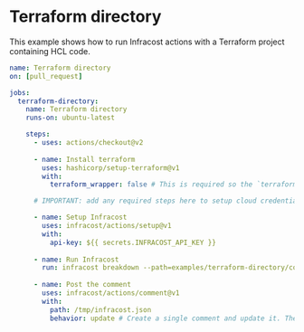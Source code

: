 # Terraform directory

This example shows how to run Infracost actions with a Terraform project containing HCL code.

[//]: <> (BEGIN EXAMPLE)
```yml
name: Terraform directory
on: [pull_request]

jobs:
  terraform-directory:
    name: Terraform directory
    runs-on: ubuntu-latest

    steps:
      - uses: actions/checkout@v2
      
      - name: Install terraform
        uses: hashicorp/setup-terraform@v1
        with:
          terraform_wrapper: false # This is required so the `terraform show` command outputs valid JSON

      # IMPORTANT: add any required steps here to setup cloud credentials so Terraform can run

      - name: Setup Infracost
        uses: infracost/actions/setup@v1
        with:
          api-key: ${{ secrets.INFRACOST_API_KEY }}
          
      - name: Run Infracost
        run: infracost breakdown --path=examples/terraform-directory/code --format=json --out-file=/tmp/infracost.json
        
      - name: Post the comment
        uses: infracost/actions/comment@v1
        with:
          path: /tmp/infracost.json
          behavior: update # Create a single comment and update it. The "quietest" option.
```
[//]: <> (END EXAMPLE)
